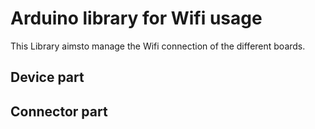 # Arduino library for Wifi usage

This Library aimsto manage the Wifi connection of the different boards.

## Device part



## Connector part


